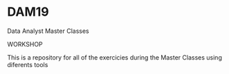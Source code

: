 # DAM19
Data Analyst Master Classes

WORKSHOP

This is a repository for all of the exercicies during the Master Classes using diferents tools
